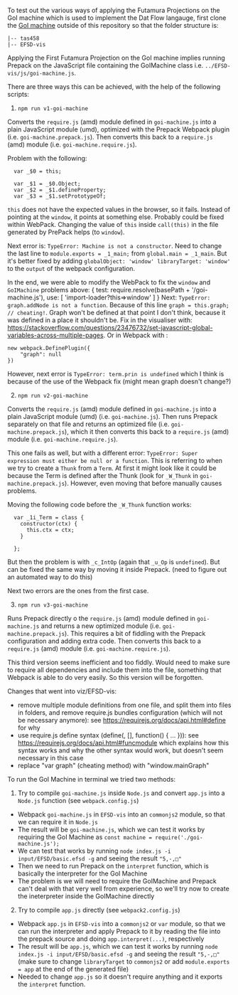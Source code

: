 To test out the various ways of applying the Futamura Projections on the GoI machine which is used to implement the Dat Flow langauge, first clone the [GoI machine](https://github.com/anonymousgithubaccount/EFSD-vis) outside of this repository so that the folder structure is:
```
|-- tas458
|-- EFSD-vis
```

Applying the First Futamura Projection on the GoI machine implies running Prepack on the JavaScript file containing the GoIMachine class i.e. `../EFSD-vis/js/goi-machine.js`. 

There are three ways this can be achieved, with the help of the following scripts:
1. `npm run v1-goi-machine`

Converts the `require.js` (amd) module defined in `goi-machine.js` into a plain JavaScript module (umd), optimized with the Prepack Webpack plugin (i.e. `goi-machine.prepack.js`). Then converts this back to a `require.js` (amd) module (i.e. `goi-machine.require.js`).

Problem with the following:
```
  var _$0 = this;

  var _$1 = _$0.Object;
  var _$2 = _$1.defineProperty;
  var _$3 = _$1.setPrototypeOf;
```

`this` does not have the expected values in the browser, so it fails. Instead of pointing at the `window`, it points at something else. Probably could be fixed within WebPack. Changing the value of `this` inside `call(this)` in the file generated by PrePack helps (to `window`).

Next error is: `TypeError: Machine is not a constructor`. Need to change the last line to `module.exports = _1_main;` from `global.main = _1_main`. But it's better fixed by adding `globalObject: 'window' libraryTarget: 'window'` to the `output` of the webpack configuration.

In the end, we were able to modify the WebPack to fix the `window` and `GoIMachine` problems above:
{
    test: require.resolve(basePath + '/goi-machine.js'),
    use: [
        'import-loader?this=>window'
    ]
}
Next: `TypeError: graph.addNode is not a function`. Because of this line `graph = this.graph; // cheating!`. Graph won't be defined at that point I don't think, because it was defined in a place it shouldn't be. Fix in the visualiser with: https://stackoverflow.com/questions/23476732/set-javascript-global-variables-across-multiple-pages. Or in Webpack with :
```
new webpack.DefinePlugin({
    "graph": null
})
```

However, next error is `TypeError: term.prin is undefined` which I think is because of the use of the Webpack fix (might mean graph doesn't change?)

2. `npm run v2-goi-machine`

Converts the `require.js` (amd) module defined in `goi-machine.js` into a plain JavaScript module (umd) (i.e. `goi-machine.js`). Then runs Prepack separately on that file and returns an optimized file (i.e. `goi-machine.prepack.js`), which it then converts this back to a `require.js` (amd) module (i.e. `goi-machine.require.js`).

This one fails as well, but with a different error: `TypeError: Super expression must either be null or a function`. This is referring to when we try to create a `Thunk` from a `Term`. At first it might look like it could be because the Term is defined after the Thunk (look for `_W_Thunk` in `goi-machine.prepack.js`). However, even moving that before manually causes problems.

Moving the following code before the `_W_Thunk` function works:
```
  var _1i_Term = class {
    constructor(ctx) {
      this.ctx = ctx;
    }

  };
```
But then the problem is with `_c_IntOp` (again that `_u_Op` is `undefined`). But can be fixed the same way by moving it inside Prepack. (need to figure out an automated way to do this)

Next two errors are the ones from the first case.

3. `npm run v3-goi-machine`

Runs Prepack directly o the `require.js` (amd) module defined in `goi-machine.js` and returns a new optimized module (i.e. `goi-machine.prepack.js`). This requires a bit of fiddling with the Prepack configuration and adding extra code. Then converts this back to a `require.js` (amd) module (i.e. `goi-machine.require.js`).

This third version seems inefficient and too fiddly. Would need to make sure to require all dependencies and include them into the file, something that Webpack is able to do very easily. So this version will be forgotten.

Changes that went into viz/EFSD-vis:
- remove multiple module definitions from one file, and split them into files in folders, and remove require.js bundles configuration (which will not be necessary anymore): see https://requirejs.org/docs/api.html#define for why
- use require.js define syntax (define(<name>, [<deps>], function(<deps class names>) { ... })): see https://requirejs.org/docs/api.html#funcmodule which explains how this syntax works and why the other syntax would work, but doesn't seem necessary in this case
- replace "var graph" (cheating method) with "window.mainGraph"

To run the GoI Machine in terminal we tried two methods:

1. Try to compile `goi-machine.js` inside `Node.js` and convert `app.js` into a `Node.js` function (see `webpack.config.js`)
- Webpack `goi-machine.js` in `EFSD-vis` into an `commonjs2` module, so that we can require it in `Node.js`
- The result will be `goi-machine.js`, which we can test it works by requiring the GoI Machine as `const machine = require('./goi-machine.js');`
- We can test that works by running `node index.js -i input/EFSD/basic.efsd -g` and seeing the result `"5,-,□"`
- Then we need to run Prepack on the `interpret` function, which is basically the interpreter for the GoI Machine
- The problem is we will need to require the GoIMachine and Prepack can't deal with that very well from experience, so we'll try now to create the ineterpreter inside the GoIMachine directly

2. Try to compile `app.js` directly (see `webpack2.config.js`)
- Webpack `app.js` in `EFSD-vis` into a `commonjs2` or `var` module, so that we can run the interpreter and  apply Prepack to it by reading the file into the prepack source and doing `app.interpret(...)`, respectively
- The result will be `app.js`, which we can test it works by running `node index.js -i input/EFSD/basic.efsd -g` and seeing the result `"5,-,□"` (make sure to change `libraryTarget` to `commonjs2` or add `module.exports = app` at the end of the generated file)
- Needed to change `app.js` so it doesn't require anything and it exports the `interpret` function.

